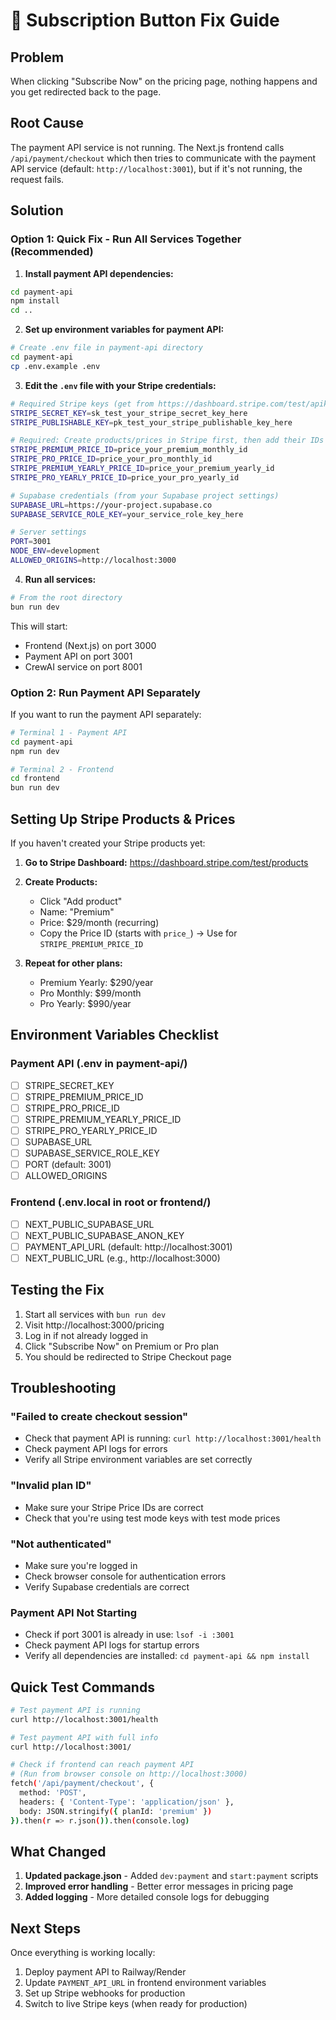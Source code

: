 # 🔧 Subscription Button Fix Guide

## Problem
When clicking "Subscribe Now" on the pricing page, nothing happens and you get redirected back to the page.

## Root Cause
The payment API service is not running. The Next.js frontend calls `/api/payment/checkout` which then tries to communicate with the payment API service (default: `http://localhost:3001`), but if it's not running, the request fails.

## Solution

### Option 1: Quick Fix - Run All Services Together (Recommended)

1. **Install payment API dependencies:**
```bash
cd payment-api
npm install
cd ..
```

2. **Set up environment variables for payment API:**
```bash
# Create .env file in payment-api directory
cd payment-api
cp .env.example .env
```

3. **Edit the `.env` file with your Stripe credentials:**
```bash
# Required Stripe keys (get from https://dashboard.stripe.com/test/apikeys)
STRIPE_SECRET_KEY=sk_test_your_stripe_secret_key_here
STRIPE_PUBLISHABLE_KEY=pk_test_your_stripe_publishable_key_here

# Required: Create products/prices in Stripe first, then add their IDs here
STRIPE_PREMIUM_PRICE_ID=price_your_premium_monthly_id
STRIPE_PRO_PRICE_ID=price_your_pro_monthly_id
STRIPE_PREMIUM_YEARLY_PRICE_ID=price_your_premium_yearly_id
STRIPE_PRO_YEARLY_PRICE_ID=price_your_pro_yearly_id

# Supabase credentials (from your Supabase project settings)
SUPABASE_URL=https://your-project.supabase.co
SUPABASE_SERVICE_ROLE_KEY=your_service_role_key_here

# Server settings
PORT=3001
NODE_ENV=development
ALLOWED_ORIGINS=http://localhost:3000
```

4. **Run all services:**
```bash
# From the root directory
bun run dev
```

This will start:
- Frontend (Next.js) on port 3000
- Payment API on port 3001
- CrewAI service on port 8001

### Option 2: Run Payment API Separately

If you want to run the payment API separately:

```bash
# Terminal 1 - Payment API
cd payment-api
npm run dev

# Terminal 2 - Frontend
cd frontend
bun run dev
```

## Setting Up Stripe Products & Prices

If you haven't created your Stripe products yet:

1. **Go to Stripe Dashboard:** https://dashboard.stripe.com/test/products
2. **Create Products:**
   - Click "Add product"
   - Name: "Premium"
   - Price: $29/month (recurring)
   - Copy the Price ID (starts with `price_`) → Use for `STRIPE_PREMIUM_PRICE_ID`
   
3. **Repeat for other plans:**
   - Premium Yearly: $290/year
   - Pro Monthly: $99/month
   - Pro Yearly: $990/year

## Environment Variables Checklist

### Payment API (.env in payment-api/)
- [ ] STRIPE_SECRET_KEY
- [ ] STRIPE_PREMIUM_PRICE_ID
- [ ] STRIPE_PRO_PRICE_ID
- [ ] STRIPE_PREMIUM_YEARLY_PRICE_ID
- [ ] STRIPE_PRO_YEARLY_PRICE_ID
- [ ] SUPABASE_URL
- [ ] SUPABASE_SERVICE_ROLE_KEY
- [ ] PORT (default: 3001)
- [ ] ALLOWED_ORIGINS

### Frontend (.env.local in root or frontend/)
- [ ] NEXT_PUBLIC_SUPABASE_URL
- [ ] NEXT_PUBLIC_SUPABASE_ANON_KEY
- [ ] PAYMENT_API_URL (default: http://localhost:3001)
- [ ] NEXT_PUBLIC_URL (e.g., http://localhost:3000)

## Testing the Fix

1. Start all services with `bun run dev`
2. Visit http://localhost:3000/pricing
3. Log in if not already logged in
4. Click "Subscribe Now" on Premium or Pro plan
5. You should be redirected to Stripe Checkout page

## Troubleshooting

### "Failed to create checkout session"
- Check that payment API is running: `curl http://localhost:3001/health`
- Check payment API logs for errors
- Verify all Stripe environment variables are set correctly

### "Invalid plan ID"
- Make sure your Stripe Price IDs are correct
- Check that you're using test mode keys with test mode prices

### "Not authenticated"
- Make sure you're logged in
- Check browser console for authentication errors
- Verify Supabase credentials are correct

### Payment API Not Starting
- Check if port 3001 is already in use: `lsof -i :3001`
- Check payment API logs for startup errors
- Verify all dependencies are installed: `cd payment-api && npm install`

## Quick Test Commands

```bash
# Test payment API is running
curl http://localhost:3001/health

# Test payment API with full info
curl http://localhost:3001/

# Check if frontend can reach payment API
# (Run from browser console on http://localhost:3000)
fetch('/api/payment/checkout', {
  method: 'POST',
  headers: { 'Content-Type': 'application/json' },
  body: JSON.stringify({ planId: 'premium' })
}).then(r => r.json()).then(console.log)
```

## What Changed

1. **Updated package.json** - Added `dev:payment` and `start:payment` scripts
2. **Improved error handling** - Better error messages in pricing page
3. **Added logging** - More detailed console logs for debugging

## Next Steps

Once everything is working locally:
1. Deploy payment API to Railway/Render
2. Update `PAYMENT_API_URL` in frontend environment variables
3. Set up Stripe webhooks for production
4. Switch to live Stripe keys (when ready for production)
